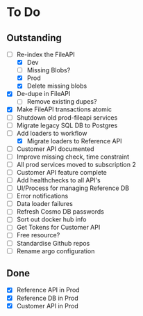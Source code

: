 # To Do

## Outstanding
- [ ] Re-index the FileAPI
	- [x] Dev
	- [ ] Missing Blobs?
	- [x] Prod
	- [x] Delete missing blobs
- [x] De-dupe in FileAPI
	- [ ] Remove existing dupes?
- [x] Make FileAPI transactions atomic
- [ ] Shutdown old prod-fileapi services
- [ ] Migrate legacy SQL DB to Postgres
- [ ] Add loaders to workflow
	- [x] Migrate loaders to Reference API
- [ ] Customer API documented
- [ ] Improve missing check, time constraint
- [ ] All prod services moved to subscription 2
- [ ] Customer API feature complete
- [ ] Add healthchecks to all API's
- [ ] UI/Process for managing Reference DB
- [ ] Error notifications
- [ ] Data loader failures
- [ ] Refresh Cosmo DB passwords
- [ ] Sort out docker hub info
- [ ] Get Tokens for Customer API
- [ ] Free resource?
- [ ] Standardise Github repos
- [ ] Rename argo configuration

## Done
- [x] Reference API in Prod
- [x] Reference DB in Prod
- [x] Customer API in Prod
